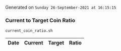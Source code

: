 Generated on `Sunday 26-September-2021 at 16:15:15`

### Current to Target Coin Ratio
`current_coin_ratio.sh`

Date|Current|Target|Ratio
---|---|---|---
